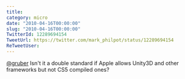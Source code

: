 ```yaml
---
title: 
category: micro
date: "2010-04-16T00:00:00"
slug: "2010-04-16T00:00:00"
TwitterId: 12289694154
TweetUrl: https://twitter.com/mark_philpot/status/12289694154
ReTweetUser: 
---
```


[@gruber](https://twitter.com/gruber) Isn't it a double standard if Apple allows Unity3D and other frameworks but not CS5 compiled ones?